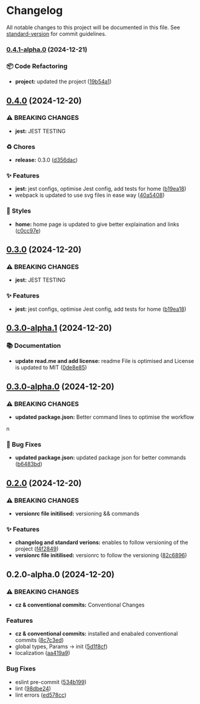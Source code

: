 # Changelog

All notable changes to this project will be documented in this file. See [standard-version](https://github.com/conventional-changelog/standard-version) for commit guidelines.

### [0.4.1-alpha.0](https://github.com/salahbm/insta-reply/compare/v0.4.0...v0.4.1-alpha.0) (2024-12-21)


### 📦 Code Refactoring

* **project:** updated the project ([19b54a1](https://github.com/salahbm/insta-reply/commit/19b54a182785503e9f2ec7bc8f89d6ef73060ac4))

## [0.4.0](https://gitlab.com/momenti/nextjs-boilerplate-by-salah/compare/v0.3.0-alpha.1...v0.4.0) (2024-12-20)

### ⚠ BREAKING CHANGES

- **jest:** JEST TESTING

### ♻️ Chores

- **release:** 0.3.0 ([d356dac](https://gitlab.com/momenti/nextjs-boilerplate-by-salah/commit/d356dac4a460250615f70b9ceedfc07c57e1b5c9))

### ✨ Features

- **jest:** jest configs, optimise Jest config, add tests for home ([b19ea18](https://gitlab.com/momenti/nextjs-boilerplate-by-salah/commit/b19ea18de11f85b51b1fa43ac630336c3bd0e9e3))
- webpack is updated to use svg files in ease way ([40a5408](https://gitlab.com/momenti/nextjs-boilerplate-by-salah/commit/40a5408e1149511080811afe331a75572ebd33ca))

### 💎 Styles

- **home:** home page is updated to give better explaination and links ([c0cc97e](https://gitlab.com/momenti/nextjs-boilerplate-by-salah/commit/c0cc97ed26cdc218a131091de937c67a9932231f))

## [0.3.0](https://gitlab.com/momenti/nextjs-boilerplate-by-salah/compare/v0.3.0-alpha.1...v0.3.0) (2024-12-20)

### ⚠ BREAKING CHANGES

- **jest:** JEST TESTING

### ✨ Features

- **jest:** jest configs, optimise Jest config, add tests for home ([b19ea18](https://gitlab.com/momenti/nextjs-boilerplate-by-salah/commit/b19ea18de11f85b51b1fa43ac630336c3bd0e9e3))

## [0.3.0-alpha.1](https://gitlab.com/momenti/nextjs-boilerplate-by-salah/compare/v0.3.0-alpha.0...v0.3.0-alpha.1) (2024-12-20)

### 📚 Documentation

- **update read.me and add license:** readme File is optimised and License is updated to MIT ([0de8e85](https://gitlab.com/momenti/nextjs-boilerplate-by-salah/commit/0de8e85cb08ed745a7094d6a86b876d062c462ed))

## [0.3.0-alpha.0](https://gitlab.com/momenti/nextjs-boilerplate-by-salah/compare/v0.2.0...v0.3.0-alpha.0) (2024-12-20)

### ⚠ BREAKING CHANGES

- **updated package.json:** Better command lines to optimise the workflow

n

### 🐛 Bug Fixes

- **updated package.json:** updated package json for better commands ([b6483bd](https://gitlab.com/momenti/nextjs-boilerplate-by-salah/commit/b6483bd9ef1a2d1c38a496c2d58e7348df7189ae))

## [0.2.0](https://gitlab.com/momenti/nextjs-boilerplate-by-salah/compare/v0.2.0-alpha.0...v0.2.0) (2024-12-20)

### ⚠ BREAKING CHANGES

- **versionrc file initilised:** versioning && commands

### ✨ Features

- **changelog and standard verions:** enables to follow versioning of the project ([f4f2849](https://gitlab.com/momenti/nextjs-boilerplate-by-salah/commit/f4f2849164f42d3e2f15977e42eb633b37e834fc))
- **versionrc file initilised:** versionrc to follow the versioning ([82c6896](https://gitlab.com/momenti/nextjs-boilerplate-by-salah/commit/82c68962cf8b101a34a4df489b3e267f7bb3a720))

## 0.2.0-alpha.0 (2024-12-20)

### ⚠ BREAKING CHANGES

- **cz & conventional commits:** Conventional Changes

### Features

- **cz & conventional commits:** installed and enabaled conventional commits ([8c7c3ed](https://gitlab.com/momenti/nextjs-boilerplate-by-salah/commit/8c7c3edbcd511eeb7f6649ce2481d560417480a2))
- global types, Params -> init ([5d1f8cf](https://gitlab.com/momenti/nextjs-boilerplate-by-salah/commit/5d1f8cfec81f1e1c154bba591cb5b813bf66f670))
- localization ([aa419a9](https://gitlab.com/momenti/nextjs-boilerplate-by-salah/commit/aa419a97d81ebd2ffa2a83b839eecbc5d703ad1a))

### Bug Fixes

- eslint pre-commit ([534b199](https://gitlab.com/momenti/nextjs-boilerplate-by-salah/commit/534b19957e0b4e516c99cc078e1387df6a77aa3f))
- lint ([98dbe24](https://gitlab.com/momenti/nextjs-boilerplate-by-salah/commit/98dbe245bf70c091e189b0d6c8424abcdb28f431))
- lint errors ([ed578cc](https://gitlab.com/momenti/nextjs-boilerplate-by-salah/commit/ed578cc7989f14f5973f8c7fc19404d4ba61e372))
